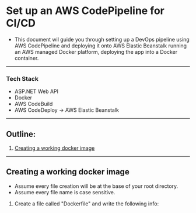 # Set up an AWS CodePipeline for CI/CD
* This document wil guide you through setting up a DevOps pipeline using AWS CodePipeline and deploying it onto AWS Elastic Beanstalk running an AWS managed Docker platform, deploying the app into a Docker container.

---

### Tech Stack
* ASP.NET Web API
* Docker
* AWS CodeBuild
* AWS CodeDeploy -> AWS Elastic Beanstalk

---

## Outline:
1. [Creating a working docker image](#step1)

---

## Creating a working docker image <a name="step1"></a>
* Assume every file creation will be at the base of your root directory.
* Assume every file name is case sensitive.
1. Create a file called "Dockerfile" and write the following info:
```markdown


```